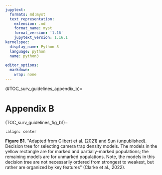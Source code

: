 ```yaml
---
jupytext:
  formats: md:myst
  text_representation:
    extension: .md
    format_name: myst
    format_version: '1.16'
    jupytext_version: 1.16.1
kernelspec:
  display_name: Python 3
  language: python
  name: python3
  
editor_options: 
  markdown: 
    wrap: none
---
```

(#TOC_surv_guidelines_appendix_b)=

# Appendix B

(TOC_surv_guidelines_fig_b1)=

```{figure} ./figures/Survey-guidelines_DensityModels.jpg
:align: center
```

**Figure B1.** "Adapted from Gilbert et al. (2021) and Sun (unpublished). Decision tree for selecting camera trap density models. The models in the yellow rectangle are for marked and partially-marked populations; the remaining models are for unmarked populations. Note, the models in this decision tree are not necessarily ordered from strongest to weakest, but rather are organized by key features" (Clarke et al., 2022).

